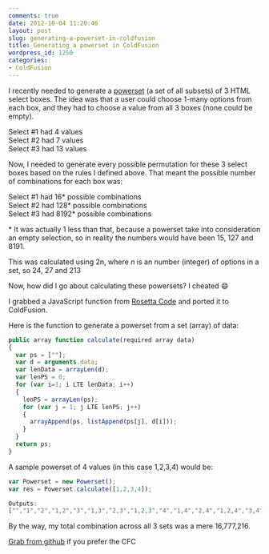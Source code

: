 ```yaml
---
comments: true
date: 2012-10-04 11:20:46
layout: post
slug: generating-a-powerset-in-coldfusion
title: Generating a powerset in ColdFusion
wordpress_id: 1250
categories:
- ColdFusion
---
```


I recently needed to generate a [powerset](http://en.wikipedia.org/wiki/Power_set) (a set of all subsets) of 3 HTML select boxes. The idea was that a user could choose 1-many options from each box, and they had to choose a value from all 3 boxes (none could be empty).

Select #1 had 4 values  
Select #2 had 7 values  
Select #3 had 13 values

Now, I needed to generate every possible permutation for these 3 select boxes based on the rules I defined above. That meant the possible number of combinations for each box was:

Select #1 had 16* possible combinations  
Select #2 had 128* possible combinations  
Select #3 had 8192* possible combinations  

\* It was actually 1 less than that, because a powerset take into consideration an empty selection, so in reality the numbers would have been 15, 127 and 8191.

This was calculated using 2n, where _n_ is an number (integer) of options in a set, so 24, 27 and 213

Now, how did I go about calculating these powersets? I cheated :smile:

I grabbed a JavaScript function from [Rosetta Code](http://rosettacode.org/wiki/Power_set#JavaScript) and ported it to ColdFusion.

Here is the function to generate a powerset from a set (array) of data:

``` javascript
public array function calculate(required array data)
{
  var ps = [""];
  var d = arguments.data;
  var lenData = arrayLen(d);
  var lenPS = 0;
  for (var i=1; i LTE lenData; i++)
  {
    lenPS = arrayLen(ps);
    for (var j = 1; j LTE lenPS; j++)
    {
      arrayAppend(ps, listAppend(ps[j], d[i]));
    }
  }
  return ps;
}
```

A sample powerset of 4 values (in this case 1,2,3,4) would be:

``` javascript
var Powerset = new Powerset();
var res = Powerset.calculate([1,2,3,4]);

Outputs:
["","1","2","1,2","3","1,3","2,3","1,2,3","4","1,4","2,4","1,2,4","3,4","1,3,4","2,3,4","1,2,3,4"]
```

By the way, my total combination across all 3 sets was a mere 16,777,216.

[Grab from github](https://github.com/michaelsharman/Powerset) if you prefer the CFC
